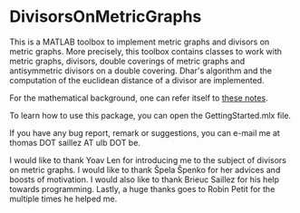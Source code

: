 # DivisorsOnMetricGraphs
This is a MATLAB toolbox to implement metric graphs and divisors on metric graphs. 
More precisely, this toolbox contains classes to work with metric graphs, divisors, double coverings of metric graphs and antisymmetric divisors on a double covering. 
Dhar's algorithm and the computation of the euclidean distance of a divisor are implemented.

For the mathematical background, one can refer itself to [these notes](https://arxiv.org/abs/2210.14060).

To learn how to use this package, you can open the GettingStarted.mlx file.

If you have any bug report, remark or suggestions, you can e-mail me at thomas DOT saillez AT ulb DOT be.

I would like to thank Yoav Len for introducing me to the subject of divisors on metric graphs. I would like to thank Špela Špenko for her advices and boosts of motivation.
I would also like to thank Brieuc Saillez for his help towards programming. Lastly, a huge thanks goes to Robin Petit for the multiple times he helped me.
